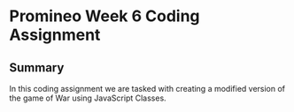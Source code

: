 # Promineo Week 6 Coding Assignment
## Summary
In this coding assignment we are tasked with creating a modified version of the game of War using JavaScript Classes.

